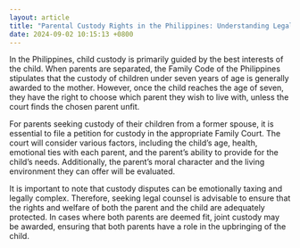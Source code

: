 ```yaml
---
layout: article
title: "Parental Custody Rights in the Philippines: Understanding Legal Considerations"
date: 2024-09-02 10:15:13 +0800
---
```


<p>In the Philippines, child custody is primarily guided by the best interests of the child. When parents are separated, the Family Code of the Philippines stipulates that the custody of children under seven years of age is generally awarded to the mother. However, once the child reaches the age of seven, they have the right to choose which parent they wish to live with, unless the court finds the chosen parent unfit.</p><p>For parents seeking custody of their children from a former spouse, it is essential to file a petition for custody in the appropriate Family Court. The court will consider various factors, including the child’s age, health, emotional ties with each parent, and the parent’s ability to provide for the child’s needs. Additionally, the parent’s moral character and the living environment they can offer will be evaluated.</p><p>It is important to note that custody disputes can be emotionally taxing and legally complex. Therefore, seeking legal counsel is advisable to ensure that the rights and welfare of both the parent and the child are adequately protected. In cases where both parents are deemed fit, joint custody may be awarded, ensuring that both parents have a role in the upbringing of the child.</p>